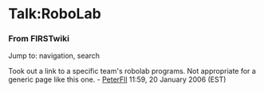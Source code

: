 # Talk:RoboLab

### From FIRSTwiki

Jump to: navigation, search

Took out a link to a specific team's robolab programs. Not appropriate for a
generic page like this one. - [PeterFll](User:PeterFll
"User:PeterFll" ) 11:59, 20 January 2006 (EST)

